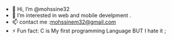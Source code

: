 - 👋 Hi, I’m @mohssine32
- 👀 I’m interested in web and mobile develpment .
- 📫 contact me :mohssinem32@gmail.com
- ⚡ Fun fact:   C is My first programming Language BUT I hate it ;
